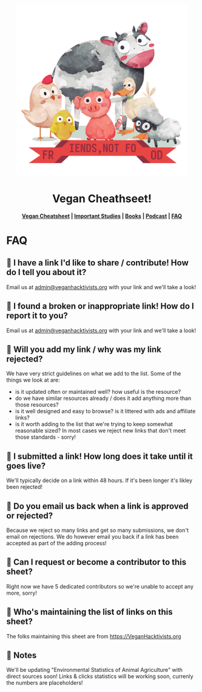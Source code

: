 <div align="center">
  <img src="src/logo.png" width="450" height="450" class="center">
  <h1>Vegan Cheathseet!</h1>

  <h4>
    <a href="README.md">Vegan Cheatsheet</a>
    <span> | </span>
    <a href="Important-Studies.md">Important Studies</a>
    <span> | </span>
    <a href="Books.md">Books</a>
    <span> | </span>
    <a href="Podcasts.md">Podcast</a>
    <span> | </span>
    <a href="FAQ.md">FAQ</a>
  </h4>
</div>

# FAQ

## 🍓 I have a link I'd like to share / contribute! How do I tell you about it?
Email us at admin@veganhacktivists.org with your link and we'll take a look!

## 🍍 I found a broken or inappropriate link! How do I report it to you?
Email us at admin@veganhacktivists.org with your link and we'll take a look!

## 🍌 Will you add my link / why was my link rejected?
We have very strict guidelines on what we add to the list. Some of the things we look at are: 
- is it updated often or maintained well? how useful is the resource?
- do we have similar resources already / does it add anything more than those resources?
- is it well designed and easy to browse? is it littered with ads and affiliate links?
- is it worth adding to the list that we're trying to keep somewhat reasonable sized?
In most cases we reject new links that don't meet those standards - sorry!

## 🥝 I submitted a link! How long does it take until it goes live?
We'll typically decide on a link within 48 hours. If it's been longer it's likley been rejected!

## 🥔 Do you email us back when a link is approved or rejected?
Because we reject so many links and get so many submissions, we don't email on rejections.
We do however email you back if a link has been accepted as part of the adding process!

## 🥦 Can I request or become a contributor to this sheet?
Right now we have 5 dedicated contributors so we're unable to accept any more, sorry!

## 🍑 Who's maintaining the list of links on this sheet?
The folks maintaining this sheet are from https://VeganHacktivists.org

## 🐙 Notes
We'll be updating "Environmental Statistics of Animal Agriculture" with direct sources soon!
Links & clicks statistics will be working soon, currenly the numbers are placeholders!
